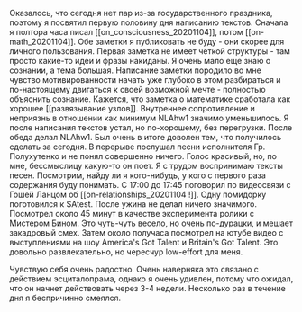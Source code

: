 Оказалось, что сегодня нет пар из-за государственного праздника, поэтому я посвятил первую половину дня написанию текстов. Сначала я полтора часа писал [[on_consciousness_20201104]], потом [[on-math_20201104]].
Обе заметки я публиковать не буду - они скорее для личного пользования. Первая заметка не имеет четкой структуры - там просто какие-то идеи и фразы накиданы. Я очень мало еще знаю о сознании, а тема большая. Написание заметки породило во мне чувство мотивированности начать уже глубоко в этом разбираться и по-настоящему двигаться к своей возможной мечте - полностью объяснить сознание.
Кажется, что заметка о математике сработала как хорошее [[развязывание узлов]]. Внутреннее сопротивление и неприязнь в отношении как минимум NLAhw1 значимо уменьшилось.
Я после написания текстов устал, но по-хорошему, без перегрузки. После обеда делал NLAhw1. Был очень в итоге доволен тем, что получилось сделать за сегодня.
В перерыве послушал песни исполнителя Гр. Полухутенко и не понял совершенно ничего. Голос красивый, но, по мне, бессмыслицу какую-то он поет. Я с трудом воспринимаю тексты песен. Посмотрим, найду ли я кого-нибудь, у кого с первого раза содержания буду понимать.
С 17:00 до 17:45 поговорил по видеосвязи с Гошей Ланцом об [[on-relationships_20201104 !]].
Одну помидорку поготовился к SAtest. 
После ужина не делал ничего значимого. Посмотрел около 45 минут в качестве эксперимента ролики с Мистером Бином. Это чуть-чуть весело, но очень по-дурацки, и мешает закадровый смех. Затем около получаса посмотрел на ютубе видео с выступлениями на шоу America's Got Talent и Britain's Got Talent. Это довольно развлекательно, но чересчур low-effort для меня.

Чувствую себя очень радостно. Очень наверняка это связано с действием эсциталопрама, однако я очень удивлен, потому что ожидал, что он начнет действовать через 3-4 недели. Несколько раз в течение дня я беспричинно смеялся.
